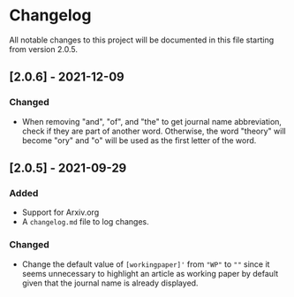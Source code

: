 # Changelog
All notable changes to this project will be documented in this file starting from version 2.0.5.

## [2.0.6] - 2021-12-09
### Changed
- When removing "and", "of", and "the" to get journal name abbreviation, check if they are part of another word. Otherwise, the word "theory" will become "ory" and "o" will be used as the first letter of the word.

## [2.0.5] - 2021-09-29
### Added
- Support for Arxiv.org
- A `changelog.md` file to log changes.

### Changed
- Change the default value of `[workingpaper]'` from `"WP"` to `""` since it seems unnecessary to highlight an article as working paper by default given that the journal name is already displayed.
